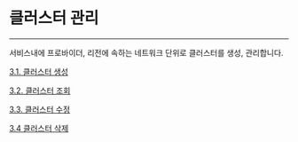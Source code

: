# 클러스터 관리

---

서비스내에 프로바이더, 리전에 속하는 네트워크 단위로 클러스터를 생성, 관리합니다.

[3.1. 클러스터 생성](/cluster/create.md)

[3.2. 클러스터 조회](/cluster/fetch.md)

[3.3. 클러스터 수정](/cluster/update.md)

[3.4 클러스터 삭제](/cluster/remove.md)

